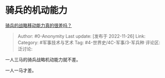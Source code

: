 # 骑兵的机动能力
[骑兵的战略移动能力真的很差吗？](https://www.zhihu.com/question/568159220/answer/2775838082)

> Author: #0-Anonymity
> Last update: [发布于 2022-11-26]
> Link:
> Category: #军事技术与艺术
> Tag: #4-世界史/4C-军事/3-军兵种 
> 评论区:
> 泛讨论:

一人三马的骑兵战略机动能力就不差。

一人一马才差。
